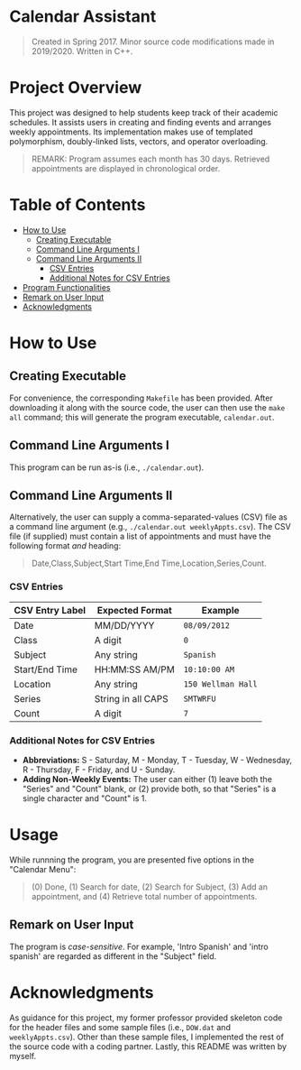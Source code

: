 # Calendar Assistant
> Created in Spring 2017. Minor source code modifications made in 2019/2020. Written in C++.


# Project Overview
This project was designed to help students keep track of their academic schedules. It assists users in creating and finding events and arranges weekly appointments. Its implementation makes use of templated polymorphism, doubly-linked lists, vectors, and operator overloading. 

> REMARK: Program assumes each month has 30 days. Retrieved appointments are displayed in chronological order.


# Table of Contents
* [How to Use](https://github.com/jschhie/calendar-prog/blob/master/README.md#how-to-use)
  * [Creating Executable](https://github.com/jschhie/calendar-prog/blob/master/README.md#creating-executable)
  * [Command Line Arguments I](https://github.com/jschhie/calendar-prog/blob/master/README.md#command-line-arguments-i)
  * [Command Line Arguments II](https://github.com/jschhie/calendar-prog/blob/master/README.md#command-line-arguments-ii)
    - [CSV Entries](https://github.com/jschhie/calendar-prog/blob/master/README.md#csv-entries)
    - [Additional Notes for CSV Entries](https://github.com/jschhie/calendar-prog/blob/master/README.md#additional-notes-for-csv-entries)
 * [Program Functionalities](https://github.com/jschhie/calendar-prog/blob/master/README.md#usage)
  * [Remark on User Input](https://github.com/jschhie/calendar-prog/blob/master/README.md#remark-on-user-input)
* [Acknowledgments](https://github.com/jschhie/calendar-prog/blob/master/README.md#acknowledgments)


# How to Use


## Creating Executable
For convenience, the corresponding ```Makefile``` has been provided. After downloading it along with the source code, the user  can then use the ```make all``` command; this will generate the program executable, ```calendar.out```.

## Command Line Arguments I
This program can be run as-is (i.e., ```./calendar.out```). 


## Command Line Arguments II 
Alternatively, the user can supply a comma-separated-values (CSV) file as a command line argument (e.g., ```./calendar.out weeklyAppts.csv```).
The CSV file (if supplied) must contain a list of appointments and must have the following format *and* heading:
> Date,Class,Subject,Start Time,End Time,Location,Series,Count.


### CSV Entries
| CSV Entry Label   | Expected Format     | Example           |
| ----------------- | -----------------   | -------           |
| Date              | MM/DD/YYYY          | ```08/09/2012```        |
| Class             | A digit             | ```0```                 |
| Subject           | Any string          | ```Spanish```           |
| Start/End Time    | HH:MM:SS AM/PM      | ```10:10:00 AM```       |
| Location          | Any string          | ```150 Wellman Hall```  |
| Series            | String in all CAPS  | ```SMTWRFU```           |
| Count             | A digit             | ```7```                 |


### Additional Notes for CSV Entries
* __Abbreviations:__ S - Saturday, M - Monday, T - Tuesday, W - Wednesday, R - Thursday, F - Friday, and U - Sunday.
* __Adding Non-Weekly Events:__ The user can either (1) leave both the "Series" and "Count" blank, 
or (2) provide both, so that "Series" is a single character and "Count" is 1.


# Usage

While runnning the program, you are presented five options in the "Calendar Menu": 
> (0) Done, (1) Search for date, (2) Search for Subject, (3) Add an appointment, and (4) Retrieve total number of  appointments. 


## Remark on User Input
The program is *case-sensitive*. For example, 'Intro Spanish' and 'intro spanish' are regarded as different in the "Subject" field. 


# Acknowledgments
As guidance for this project, my former professor provided skeleton code for the header files and some sample files (i.e., ```DOW.dat``` and ```weeklyAppts.csv```). Other than these sample files, I implemented the rest of the source code with a coding partner. Lastly, this README was written by myself.
